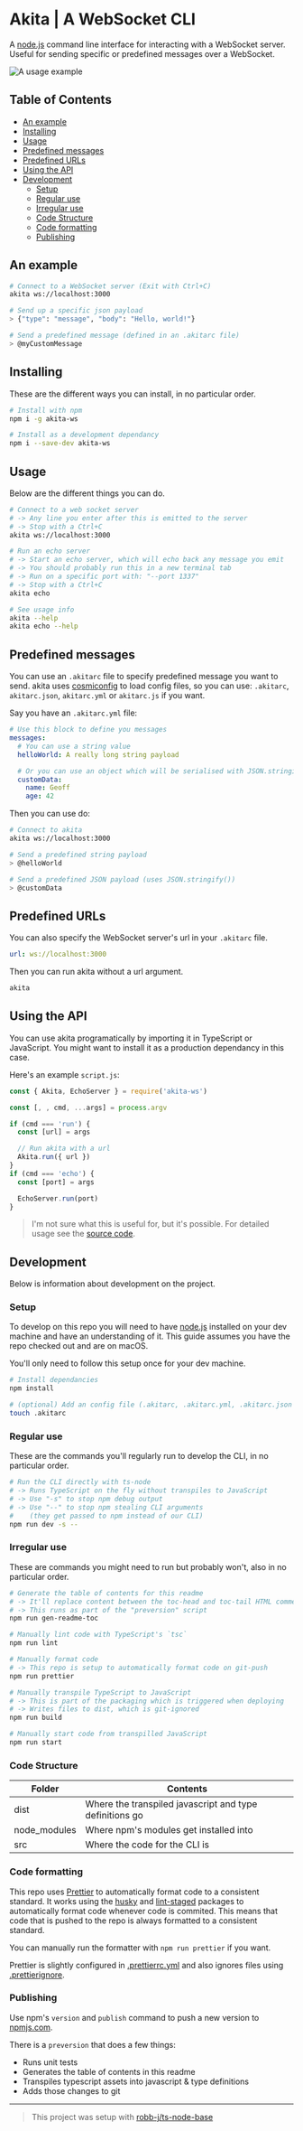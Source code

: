 # Akita | A WebSocket CLI

A [node.js](https://nodejs.org) command line interface for interacting with a WebSocket server.
Useful for sending specific or predefined messages over a WebSocket.

![A usage example](/usage.png 'Using akita CLI')

<!-- toc-head -->

## Table of Contents

- [An example](#an-example)
- [Installing](#installing)
- [Usage](#usage)
- [Predefined messages](#predefined-messages)
- [Predefined URLs](#predefined-urls)
- [Using the API](#using-the-api)
- [Development](#development)
  - [Setup](#setup)
  - [Regular use](#regular-use)
  - [Irregular use](#irregular-use)
  - [Code Structure](#code-structure)
  - [Code formatting](#code-formatting)
  - [Publishing](#publishing)

<!-- toc-tail -->

## An example

```bash
# Connect to a WebSocket server (Exit with Ctrl+C)
akita ws://localhost:3000

# Send up a specific json payload
> {"type": "message", "body": "Hello, world!"}

# Send a predefined message (defined in an .akitarc file)
> @myCustomMessage
```

## Installing

These are the different ways you can install, in no particular order.

```bash
# Install with npm
npm i -g akita-ws

# Install as a development dependancy
npm i --save-dev akita-ws
```

## Usage

Below are the different things you can do.

```bash
# Connect to a web socket server
# -> Any line you enter after this is emitted to the server
# -> Stop with a Ctrl+C
akita ws://localhost:3000

# Run an echo server
# -> Start an echo server, which will echo back any message you emit
# -> You should probably run this in a new terminal tab
# -> Run on a specific port with: "--port 1337"
# -> Stop with a Ctrl+C
akita echo

# See usage info
akita --help
akita echo --help
```

## Predefined messages

You can use an `.akitarc` file to specify predefined message you want to send.
akita uses [cosmiconfig](https://www.npmjs.com/package/cosmiconfig)
to load config files, so you can use:
`.akitarc`, `akitarc.json`, `akitarc.yml` or `akitarc.js` if you want.

Say you have an `.akitarc.yml` file:

```yml
# Use this block to define you messages
messages:
  # You can use a string value
  helloWorld: A really long string payload

  # Or you can use an object which will be serialised with JSON.stringify()
  customData:
    name: Geoff
    age: 42
```

Then you can use do:

```bash
# Connect to akita
akita ws://localhost:3000

# Send a predefined string payload
> @helloWorld

# Send a predefined JSON payload (uses JSON.stringify())
> @customData
```

## Predefined URLs

You can also specify the WebSocket server's url in your `.akitarc` file.

```yaml
url: ws://localhost:3000
```

Then you can run akita without a url argument.

```bash
akita
```

## Using the API

You can use akita programatically by importing it in TypeScript or JavaScript.
You might want to install it as a production dependancy in this case.

Here's an example `script.js`:

```js
const { Akita, EchoServer } = require('akita-ws')

const [, , cmd, ...args] = process.argv

if (cmd === 'run') {
  const [url] = args

  // Run akita with a url
  Akita.run({ url })
}
if (cmd === 'echo') {
  const [port] = args

  EchoServer.run(port)
}
```

> I'm not sure what this is useful for, but it's possible.
> For detailed usage see the [source code](/src).

## Development

Below is information about development on the project.

### Setup

To develop on this repo you will need to have [node.js](https://nodejs.org)
installed on your dev machine and have an understanding of it.
This guide assumes you have the repo checked out and are on macOS.

You'll only need to follow this setup once for your dev machine.

```bash
# Install dependancies
npm install

# (optional) Add an config file (.akitarc, .akitarc.yml, .akitarc.json or .akitarc.js)
touch .akitarc
```

### Regular use

These are the commands you'll regularly run to develop the CLI, in no particular order.

```bash
# Run the CLI directly with ts-node
# -> Runs TypeScript on the fly without transpiles to JavaScript
# -> Use "-s" to stop npm debug output
# -> Use "--" to stop npm stealing CLI arguments
#    (they get passed to npm instead of our CLI)
npm run dev -s --
```

### Irregular use

These are commands you might need to run but probably won't, also in no particular order.

```bash
# Generate the table of contents for this readme
# -> It'll replace content between the toc-head and toc-tail HTML comments
# -> This runs as part of the "preversion" script
npm run gen-readme-toc

# Manually lint code with TypeScript's `tsc`
npm run lint

# Manually format code
# -> This repo is setup to automatically format code on git-push
npm run prettier

# Manually transpile TypeScript to JavaScript
# -> This is part of the packaging which is triggered when deploying
# -> Writes files to dist, which is git-ignored
npm run build

# Manually start code from transpilled JavaScript
npm run start
```

### Code Structure

| Folder       | Contents                                                |
| ------------ | ------------------------------------------------------- |
| dist         | Where the transpiled javascript and type definitions go |
| node_modules | Where npm's modules get installed into                  |
| src          | Where the code for the CLI is                           |

### Code formatting

This repo uses [Prettier](https://prettier.io/) to automatically format code to a consistent standard.
It works using the [husky](https://www.npmjs.com/package/husky)
and [lint-staged](https://www.npmjs.com/package/lint-staged) packages to
automatically format code whenever code is commited.
This means that code that is pushed to the repo is always formatted to a consistent standard.

You can manually run the formatter with `npm run prettier` if you want.

Prettier is slightly configured in [.prettierrc.yml](/.prettierrc.yml)
and also ignores files using [.prettierignore](/.prettierignore).

### Publishing

Use npm's `version` and `publish` command to push a new version to [npmjs.com](https://npmjs.com).

There is a `preversion` that does a few things:

- Runs unit tests
- Generates the table of contents in this readme
- Transpiles typescript assets into javascript & type definitions
- Adds those changes to git

---

> This project was setup with [robb-j/ts-node-base](https://github.com/robb-j/ts-node-base/)
